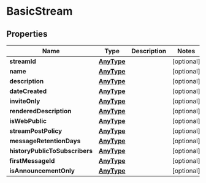 
# BasicStream

## Properties
Name | Type | Description | Notes
------------ | ------------- | ------------- | -------------
**streamId** | [**AnyType**](.md) |  |  [optional]
**name** | [**AnyType**](.md) |  |  [optional]
**description** | [**AnyType**](.md) |  |  [optional]
**dateCreated** | [**AnyType**](.md) |  |  [optional]
**inviteOnly** | [**AnyType**](.md) |  |  [optional]
**renderedDescription** | [**AnyType**](.md) |  |  [optional]
**isWebPublic** | [**AnyType**](.md) |  |  [optional]
**streamPostPolicy** | [**AnyType**](.md) |  |  [optional]
**messageRetentionDays** | [**AnyType**](.md) |  |  [optional]
**historyPublicToSubscribers** | [**AnyType**](.md) |  |  [optional]
**firstMessageId** | [**AnyType**](.md) |  |  [optional]
**isAnnouncementOnly** | [**AnyType**](.md) |  |  [optional]



